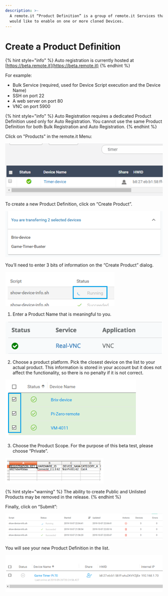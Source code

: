 ```yaml
---
description: >-
  A remote.it “Product Definition” is a group of remote.it Services that you
  would like to enable on one or more cloned Devices.
---
```


# Create a Product Definition

{% hint style="info" %}
Auto registration is currently hosted at [https://beta.remote.it](https://beta.remote.it)
{% endhint %}

For example:

* Bulk Service \(required, used for Device Script execution and the Device Name\)
* SSH on port 22
* A web server on port 80
* VNC on port 5900

{% hint style="info" %}
Auto Registration requires a dedicated Product Definition used only for Auto Registration. You cannot use the same Product Definition for both Bulk Registration and Auto Registration.
{% endhint %}

Click on "Products" in the remote.it Menu:

![](../../.gitbook/assets/image%20%28158%29.png)

To create a new Product Definition, click on “Create Product”.

![](../../.gitbook/assets/image%20%28211%29.png)

You’ll need to enter 3 bits of information on the “Create Product” dialog.

![](../../.gitbook/assets/image%20%28119%29.png)

1. Enter a Product Name that is meaningful to you.

![](../../.gitbook/assets/image%20%28407%29.png)

2. Choose a product platform.  Pick the closest device on the list to your actual product.  This information is stored in your account but it does not affect the functionality, so there is no penalty if it is not correct.

![](../../.gitbook/assets/image%20%28226%29.png)

3. Choose the Product Scope.  For the purpose of this beta test, please choose “Private”.

![](../../.gitbook/assets/image%20%28114%29.png)

{% hint style="warning" %}
The ability to create Public and Unlisted Products may be removed in the release.
{% endhint %}

Finally, click on “Submit”:

![](../../.gitbook/assets/image%20%28182%29.png)

You will see your new Product Definition in the list.

![](../../.gitbook/assets/image%20%28313%29.png)

